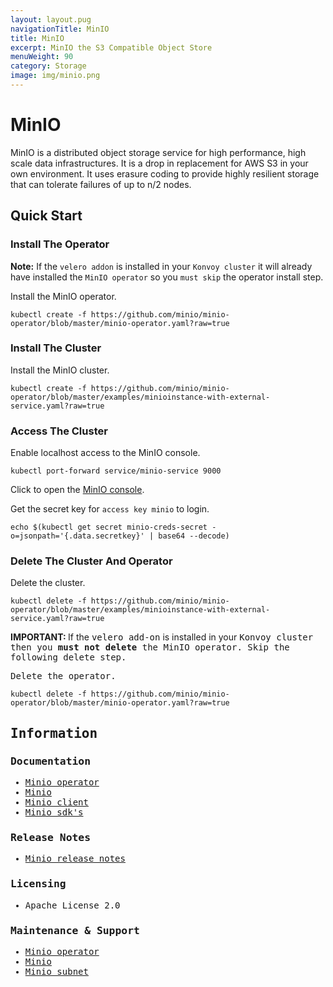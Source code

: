 ```yaml
---
layout: layout.pug
navigationTitle: MinIO
title: MinIO
excerpt: MinIO the S3 Compatible Object Store
menuWeight: 90
category: Storage
image: img/minio.png
---
```

# MinIO

MinIO is a distributed object storage service for high performance, high scale data infrastructures. It is a drop in replacement for AWS S3 in your own environment. It uses erasure coding to provide highly resilient storage that can tolerate failures of up to n/2 nodes.

## Quick Start

### Install The Operator

**Note:** If the `velero addon` is installed in your `Konvoy cluster` it will already have installed the `MinIO operator` so you `must skip` the operator install step.

Install the MinIO operator.
```
kubectl create -f https://github.com/minio/minio-operator/blob/master/minio-operator.yaml?raw=true
```

### Install The Cluster

Install the MinIO cluster.
```
kubectl create -f https://github.com/minio/minio-operator/blob/master/examples/minioinstance-with-external-service.yaml?raw=true
```

### Access The Cluster

Enable localhost access to the MinIO console.
```
kubectl port-forward service/minio-service 9000
```

Click to open the [MinIO console](http://localhost:9000).

Get the secret key for `access key minio` to login.
```
echo $(kubectl get secret minio-creds-secret -o=jsonpath='{.data.secretkey}' | base64 --decode)
```

### Delete The Cluster And Operator

Delete the cluster.
```
kubectl delete -f https://github.com/minio/minio-operator/blob/master/examples/minioinstance-with-external-service.yaml?raw=true
```

<p class="message--important"><strong>IMPORTANT: </strong>If the <tt>velero add-on</tt> is installed in your <tt>Konvoy cluster</ttt> then you <strong>must not delete</strong> the <tt>MinIO operator</tt>. Skip the following delete step.</p>

Delete the operator.
```
kubectl delete -f https://github.com/minio/minio-operator/blob/master/minio-operator.yaml?raw=true
```

## Information

### Documentation

* [Minio operator](https://github.com/minio/minio-operator/blob/master/README.md)
* [Minio](https://docs.min.io/)
* [Minio client](https://docs.min.io/docs/minio-client-quickstart-guide.html)
* [Minio sdk's](https://docs.min.io/docs/python-client-quickstart-guide.html)

### Release Notes

* [Minio release notes](https://github.com/minio/minio/releases)

### Licensing

* Apache License 2.0

### Maintenance & Support

* [Minio operator](https://github.com/minio/minio-operator/issues)
* [Minio](https://github.com/minio/minio/issues)
* [Minio subnet](https://min.io/subscription)
